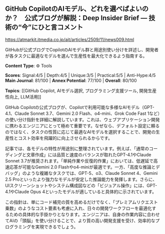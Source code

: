 ## GitHub CopilotのAIモデル、どれを選べばよいのか？　公式ブログが解説：Deep Insider Brief ― 技術の“今”にひと言コメント

https://atmarkit.itmedia.co.jp/ait/articles/2509/11/news009.html

GitHubが公式ブログでCopilotのAIモデル群と用途別使い分けを詳述し、開発者が各タスクに最適なモデルを選んで生産性を最大化できるよう指南する。

**Content Type**: ⚙️ Tools

**Scores**: Signal:4/5 | Depth:4/5 | Unique:3/5 | Practical:5/5 | Anti-Hype:4/5
**Main Journal**: 81/100 | **Annex Potential**: 77/100 | **Overall**: 80/100

**Topics**: [[GitHub Copilot, AIモデル選択, プログラミング支援ツール, 開発生産性向上, LLM活用]]

GitHub Copilotの公式ブログが、Copilotで利用可能な多様なAIモデル（GPT-4.1、Claude Sonnet 3.7、Gemini 2.0 Flash、o4-mini、Grok Code Fast 1など）の使い分け指針を詳細に解説しています。これは、ウェブアプリケーション開発に携わるエンジニアにとって極めて重要です。なぜなら、デフォルト設定に頼るのではなく、タスクの性質に応じて最適なAIモデルを選択することで、開発の生産性とコスト効率を飛躍的に向上させられるからです。

記事では、各モデルの特性が用途別に整理されています。例えば、「通常のコーディングと文章作成」には品質と速度のバランスが取れたGPT-4.1やClaude Sonnet 3.7が推奨されます。「単純作業や反復的作業」においては、低遅延で高速応答が可能なGemini 2.0 Flashやo4-miniが最適です。一方、「高度な推論とデバッグ」のような複雑なタスクでは、GPT-5、o3、Claude Sonnet 4、Gemini 2.5 Proといったより強力なモデルが安定した推論能力を発揮します。さらに、UIスクリーンショットやシステム構成図などの「ビジュアル操作」には、GPT-4.1やClaude Opus 4といったモデルが適していると具体的に示されています。

この指針は、単にコード補完の質を高めるだけでなく、「プレミアムリクエスト乗数」のようなコスト要素も考慮に入れ、日々の開発ワークフローを最適化するための具体的な手掛かりとなります。エンジニアは、自身の作業内容に合わせてAIの「頭脳」を使い分けることで、より質の高い開発支援を受け、効率的なプログラミングを実現できるでしょう。